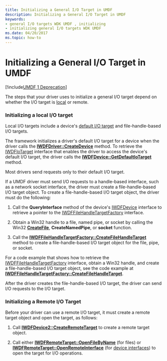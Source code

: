 ```yaml
---
title: Initializing a General I/O Target in UMDF
description: Initializing a General I/O Target in UMDF
keywords:
- general I/O targets WDK UMDF , initializing
- initializing general I/O targets WDK UMDF
ms.date: 04/20/2017
ms.topic: how-to
---
```


# Initializing a General I/O Target in UMDF


[!include[UMDF 1 Deprecation](../includes/umdf-1-deprecation.md)]

The steps that your driver uses to initialize a general I/O target depend on whether the I/O target is [local](general-i-o-targets-in-umdf.md) or remote.

### Initializing a local I/O target

Local I/O targets include a device's [default I/O target](general-i-o-targets-in-umdf.md) and file-handle-based I/O targets.

The framework initializes a driver's default I/O target for a device when the driver calls the [**IWDFDriver::CreateDevice**](/windows-hardware/drivers/ddi/wudfddi/nf-wudfddi-iwdfdriver-createdevice) method. To retrieve the [IWDFIoTarget](/windows-hardware/drivers/ddi/wudfddi/nn-wudfddi-iwdfiotarget) interface that enables the driver to access the device's default I/O target, the driver calls the [**IWDFDevice::GetDefaultIoTarget**](/windows-hardware/drivers/ddi/wudfddi/nf-wudfddi-iwdfdevice-getdefaultiotarget) method.

Most drivers send requests only to their default I/O target.

If a UMDF driver must send I/O requests to a handle-based interface, such as a network socket interface, the driver must create a file-handle-based I/O target object. To create a file-handle-based I/O target object, the driver must do the following:

1.  Call the **QueryInterface** method of the device's [IWDFDevice](/windows-hardware/drivers/ddi/wudfddi/nn-wudfddi-iwdfdevice) interface to retrieve a pointer to the [IWDFFileHandleTargetFactory](/windows-hardware/drivers/ddi/wudfddi/nn-wudfddi-iwdffilehandletargetfactory) interface.

2.  Obtain a Win32 handle to a file, named pipe, or socket by calling the Win32 [**CreateFile**](/windows/win32/api/fileapi/nf-fileapi-createfilea), **CreateNamedPipe**, or **socket** function.

3.  Call the [**IWDFFileHandleTargetFactory::CreateFileHandleTarget**](/windows-hardware/drivers/ddi/wudfddi/nf-wudfddi-iwdffilehandletargetfactory-createfilehandletarget) method to create a file-handle-based I/O target object for the file, pipe, or socket.

For a code example that shows how to retrieve the [IWDFFileHandleTargetFactory](/windows-hardware/drivers/ddi/wudfddi/nn-wudfddi-iwdffilehandletargetfactory) interface, obtain a Win32 handle, and create a file-handle-based I/O target object, see the code example at [**IWDFFileHandleTargetFactory::CreateFileHandleTarget**](/windows-hardware/drivers/ddi/wudfddi/nf-wudfddi-iwdffilehandletargetfactory-createfilehandletarget).

After the driver creates the file-handle-based I/O target, the driver can send I/O requests to the I/O target.

### Initializing a Remote I/O Target

Before your driver can use a remote I/O target, it must create a remote target object and open the target, as follows:

1.  Call [**IWDFDevice2::CreateRemoteTarget**](/windows-hardware/drivers/ddi/wudfddi/nf-wudfddi-iwdfdevice2-createremotetarget) to create a remote target object.

2.  Call either [**IWDFRemoteTarget::OpenFileByName**](/windows-hardware/drivers/ddi/wudfddi/nf-wudfddi-iwdfremotetarget-openfilebyname) (for files) or [**IWDFRemoteTarget::OpenRemoteInterface**](/windows-hardware/drivers/ddi/wudfddi/nf-wudfddi-iwdfremotetarget-openremoteinterface) (for [device interfaces](using-device-interfaces-in-umdf-drivers.md)) to open the target for I/O operations.

 

